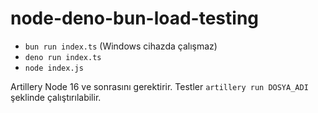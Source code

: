 # node-deno-bun-load-testing

- `bun run index.ts` (Windows cihazda çalışmaz)
- `deno run index.ts`
- `node index.js`

Artillery Node 16 ve sonrasını gerektirir. 
Testler `artillery run DOSYA_ADI` şeklinde çalıştırılabilir.
